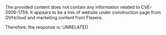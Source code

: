 The provided content does not contain any information related to CVE-2006-1759. It appears to be a mix of website under construction page from OVHcloud and marketing content from Flexera.

Therefore, the response is: UNRELATED